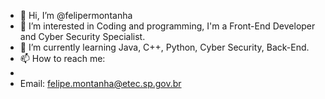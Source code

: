 - 👋 Hi, I’m @felipermontanha
- 👀 I’m interested in Coding and programming, I'm a Front-End Developer and Cyber Security Specialist.
- 🌱 I’m currently learning Java, C++, Python, Cyber Security, Back-End.
- 📫 How to reach me:
- 
- Email: felipe.montanha@etec.sp.gov.br


<!---
felipermontanha/felipermontanha is a ✨ special ✨ repository because its `README.md` (this file) appears on your GitHub profile.
You can click the Preview link to take a look at your changes.
--->
